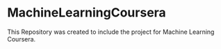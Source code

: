 # MachineLearningCoursera
This Repository was created to include the project for Machine Learning Coursera.
